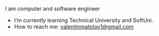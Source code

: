 I am computer and software engineer

-  I’m currently learning Technical University and SoftUni.
-  How to reach me: valentinmatolov1@gmail.com
